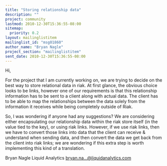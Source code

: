```yaml
---
title: "Storing relationship data"
description: ""
project: community
lastmod: 2010-12-30T15:36:55-08:00
sitemap:
  priority: 0.2
layout: mailinglistitem
mailinglist_id: "msg01860"
author_name: "Bryan Nagle"
project_section: "mailinglistitem"
sent_date: 2010-12-30T15:36:55-08:00
---
```



Hi,

For the project that I am currently working on, we are trying to decide on
the best way to store relational data in riak. At first glance, the obvious
choice looks to be links, however one of our requirements is that this
relationship information has to be sent to a client along with actual data.
 The client has to be able to map the relationships between the
data solely from the information it receives while being completely outside
of Riak.

So, I was wondering if anyone had any suggestions? We are considering
either encapsulating our relationship data within the riak store itself (in
the value tied to the key), or using riak links. However, if we use riak
links, then we have to convert those links into data that the client can
receive & understand when sending data, and then convert the data we get
back from the client into riak links; we are wondering if this extra step
is worth implementing this kind of a translation.

Bryan Nagle
Liquid Analytics
bryan.na...@liquidanalytics.com
